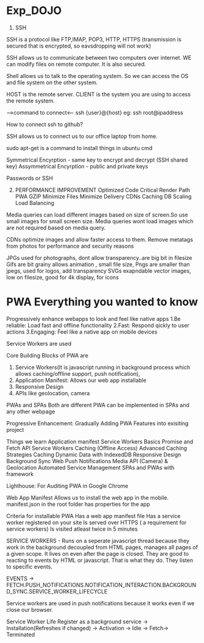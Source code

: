 # Exp_DOJO


1. SSH

SSH is a protocol like FTP,IMAP, POP3, HTTP, HTTPS (transmission is secured that is encrypted, so eavsdropping will not work)

SSH allows us to communicate between two computers over internet. WE can modify files on remote computer. It is also secured.

Shell allows us to talk to the operating system. So we can access the OS and file system on the other system.

HOST is the remote server.
CLIENT is the system you are using to access the remote system.

-->command to connect<--
ssh {user}@{host}
eg: ssh root@ipaddress

How to connect ssh to github?

SSH allows us to connect us to our office laptop from home.

sudo apt-get is a command to install things in ubuntu cmd

Symmetrical Encyrption -  same key to encrypt and decrypt  (SSH shared key)
Assymmetrical Encyrption - public and private keys

Passwords or SSH


2. PERFORMANCE IMPROVEMENT
Optimized Code
Critical Render Path
PWA
GZIP
Minimize Files
Minimize Delivery
CDNs
Caching
DB Scaling
Load Balancing

Media queries can load different images based on size of screen.So use small images for small screen size.
Media queries wont load images which are not required based on media query.

CDNs optimize images and allow faster access to them.
Remove metatags from photos for performance and security reasons



JPGs used for photographs, dont allow transparency..are big bit in filesize
Gifs are bit grainy allows animation , small file size, 
Pngs are smaller than jpegs, used for logos, add transparency
SVGs exapndable vector images, low on filesize, good for 4k display, for icons


# PWA Everything you wanted to know
Progressively enhance webapps to look and feel like native apps
1.Be reliable: Load fast and offline functionality
2.Fast: Respond qickly to user actions
3.Engaging: Feel like a native app on mobile devices

Service Workers are used

Core Building Blocks of PWA are 
1. Service Workers(It is javascript running in background process which allows caching/offline support, push notification), 
2. Application Manifest: Allows our web app installable
3. Responsive Design
4. APIs like geolocation, camera


PWAs and SPAs
Both are different 
PWA can be implemented in SPAs and any other webpage

Progressive Enhancement: Gradually Adding PWA Features into exisiting project

Things we learn
Application manifest
Service Workers Basics
Promise and Fetch API
Service Workers Caching (Offline Access)
Advanced Caching Strategies
Caching Dynamic Data with IndexedDB
Responsive Design
Background Sync
Web Push Notifications
Media API (Camera) & Geolocation
Automated Service Management
SPAs and PWAs with framework


Lighthouse: For Auditing PWA in Google Chrome

Web App Manifest Allows us to install the web app in the mobile.
manifest.json in the root folder has properties for the app


Criteria for installable PWA
Has a web app manifest file
Has a service worker registered on your site
Is served over HTTPS ( a requirement for service workers)
Is visited atleast twice in 5 minutes


SERVICE WORKERS - 
Runs on a seperate javascript thread because they work in the background 
decoupled from HTML pages, manages all pages of a given scope.
It lives on even after the page is closed.
They are good to reacting to events by HTML or javascript. That is what they do.
They listen to specific events.

EVENTS -> FETCH.PUSH_NOTIFICATIONS.NOTIFICATION_INTERACTION.BACKGROUND_SYNC.SERVICE_WORKER_LIFECYCLE

Service workers are used in push notifications because it works even if we close our browser.


Service Worker Life 
Register as a background service -> Installation(Refreshes if changed) -> Activation -> Idle -> Fetch-> Terminated




















